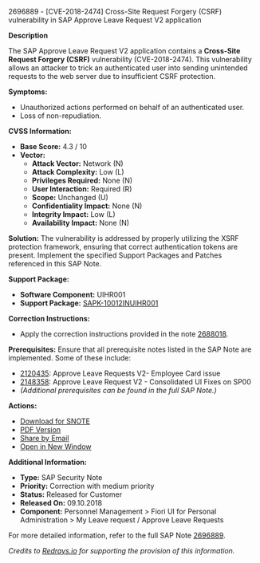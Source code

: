 2696889 - [CVE-2018-2474] Cross-Site Request Forgery (CSRF) vulnerability in SAP Approve Leave Request V2 application

**Description**

The SAP Approve Leave Request V2 application contains a **Cross-Site Request Forgery (CSRF)** vulnerability (CVE-2018-2474). This vulnerability allows an attacker to trick an authenticated user into sending unintended requests to the web server due to insufficient CSRF protection.

**Symptoms:**
- Unauthorized actions performed on behalf of an authenticated user.
- Loss of non-repudiation.

**CVSS Information:**
- **Base Score:** 4.3 / 10
- **Vector:**
  - **Attack Vector:** Network (N)
  - **Attack Complexity:** Low (L)
  - **Privileges Required:** None (N)
  - **User Interaction:** Required (R)
  - **Scope:** Unchanged (U)
  - **Confidentiality Impact:** None (N)
  - **Integrity Impact:** Low (L)
  - **Availability Impact:** None (N)

**Solution:**
The vulnerability is addressed by properly utilizing the XSRF protection framework, ensuring that correct authentication tokens are present. Implement the specified Support Packages and Patches referenced in this SAP Note.

**Support Package:**
- **Software Component:** UIHR001
- **Support Package:** [SAPK-10012INUIHR001](https://me.sap.com/supportpackage/SAPK-10012INUIHR001)

**Correction Instructions:**
- Apply the correction instructions provided in the note [2688018](https://me.sap.com/corrins/0002696889/19451).

**Prerequisites:**
Ensure that all prerequisite notes listed in the SAP Note are implemented. Some of these include:
- [2120435](https://me.sap.com/notes/2120435): Approve Leave Requests V2- Employee Card issue
- [2148358](https://me.sap.com/notes/2148358): Approve Leave Request V2 - Consolidated UI Fixes on SP00
- *(Additional prerequisites can be found in the full SAP Note.)*

**Actions:**
- [Download for SNOTE](https://me.sap.com/notes/0002696889/D)
- [PDF Version](https://me.sap.com/sap/support/sfm/notes/print/0002696889?language=en-US&token=C6E77642DB7572D6A8C5867AE5ED9F9C)
- [Share by Email](https://me.sap.com/notes/0002696889/ShareByEmail)
- [Open in New Window](https://me.sap.com/notes/0002696889/OpenNewWindow)

**Additional Information:**
- **Type:** SAP Security Note
- **Priority:** Correction with medium priority
- **Status:** Released for Customer
- **Released On:** 09.10.2018
- **Component:** Personnel Management > Fiori UI for Personal Administration > My Leave request / Approve Leave Requests

For more detailed information, refer to the full SAP Note [2696889](https://me.sap.com/notes/2696889).

*Credits to [Redrays.io](https://redrays.io) for supporting the provision of this information.*